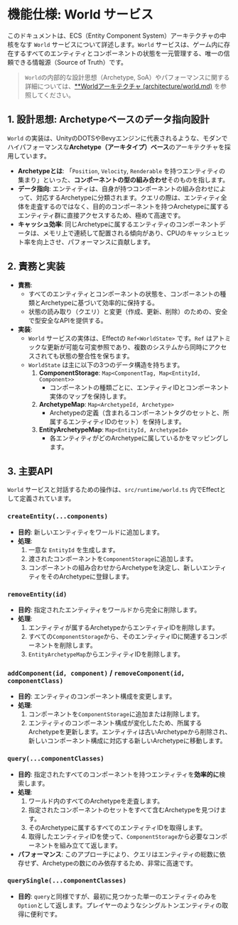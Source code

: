 # 機能仕様: World サービス

このドキュメントは、ECS（Entity Component System）アーキテクチャの中核をなす `World` サービスについて詳述します。`World` サービスは、ゲーム内に存在するすべてのエンティティとコンポーネントの状態を一元管理する、唯一の信頼できる情報源（Source of Truth）です。

> `World`の内部的な設計思想（Archetype, SoA）やパフォーマンスに関する詳細については、[\*\*Worldアーキテクチャ (architecture/world.md)](./../architecture/world.md) を参照してください。

## 1. 設計思想: Archetypeベースのデータ指向設計

`World` の実装は、UnityのDOTSやBevyエンジンに代表されるような、モダンでハイパフォーマンスな**Archetype（アーキタイプ）ベース**のアーキテクチャを採用しています。

- **Archetypeとは**: 「`Position`, `Velocity`, `Renderable` を持つエンティティの集まり」といった、**コンポーネントの型の組み合わせ**そのものを指します。
- **データ指向**: エンティティは、自身が持つコンポーネントの組み合わせによって、対応するArchetypeに分類されます。クエリの際は、エンティティ全体を走査するのではなく、目的のコンポーネントを持つArchetypeに属するエンティティ群に直接アクセスするため、極めて高速です。
- **キャッシュ効率**: 同じArchetypeに属するエンティティのコンポーネントデータは、メモリ上で連続して配置される傾向があり、CPUのキャッシュヒット率を向上させ、パフォーマンスに貢献します。

## 2. 責務と実装

- **責務**:
  - すべてのエンティティとコンポーネントの状態を、コンポーネントの種類とArchetypeに基づいて効率的に保持する。
  - 状態の読み取り（クエリ）と変更（作成、更新、削除）のための、安全で型安全なAPIを提供する。
- **実装**:
  - `World` サービスの実体は、Effectの `Ref<WorldState>` です。`Ref` はアトミックな更新が可能な可変参照であり、複数のシステムから同時にアクセスされても状態の整合性を保ちます。
  - `WorldState` は主に以下の3つのデータ構造を持ちます。
    1.  **ComponentStorage**: `Map<ComponentTag, Map<EntityId, Component>>`
        - コンポーネントの種類ごとに、エンティティIDとコンポーネント実体のマップを保持します。
    2.  **ArchetypeMap**: `Map<ArchetypeId, Archetype>`
        - Archetypeの定義（含まれるコンポーネントタグのセットと、所属するエンティティIDのセット）を保持します。
    3.  **EntityArchetypeMap**: `Map<EntityId, ArchetypeId>`
        - 各エンティティがどのArchetypeに属しているかをマッピングします。

## 3. 主要API

`World` サービスと対話するための操作は、`src/runtime/world.ts` 内でEffectとして定義されています。

### `createEntity(...components)`

- **目的**: 新しいエンティティをワールドに追加します。
- **処理**:
  1.  一意な `EntityId` を生成します。
  2.  渡されたコンポーネントを`ComponentStorage`に追加します。
  3.  コンポーネントの組み合わせからArchetypeを決定し、新しいエンティティをそのArchetypeに登録します。

### `removeEntity(id)`

- **目的**: 指定されたエンティティをワールドから完全に削除します。
- **処理**:
  1.  エンティティが属するArchetypeからエンティティIDを削除します。
  2.  すべての`ComponentStorage`から、そのエンティティIDに関連するコンポーネントを削除します。
  3.  `EntityArchetypeMap`からエンティティIDを削除します。

### `addComponent(id, component)` / `removeComponent(id, componentClass)`

- **目的**: エンティティのコンポーネント構成を変更します。
- **処理**:
  1.  コンポーネントを`ComponentStorage`に追加または削除します。
  2.  エンティティのコンポーネント構成が変化したため、所属するArchetypeを更新します。エンティティは古いArchetypeから削除され、新しいコンポーネント構成に対応する新しいArchetypeに移動します。

### `query(...componentClasses)`

- **目的**: 指定されたすべてのコンポーネントを持つエンティティを**効率的に**検索します。
- **処理**:
  1.  ワールド内のすべてのArchetypeを走査します。
  2.  指定されたコンポーネントのセットをすべて含むArchetypeを見つけます。
  3.  そのArchetypeに属するすべてのエンティティIDを取得します。
  4.  取得したエンティティIDを使って、`ComponentStorage`から必要なコンポーネントを組み立てて返します。
- **パフォーマンス**: このアプローチにより、クエリはエンティティの総数に依存せず、Archetypeの数にのみ依存するため、非常に高速です。

### `querySingle(...componentClasses)`

- **目的**: `query`と同様ですが、最初に見つかった単一のエンティティのみを`Option`として返します。プレイヤーのようなシングルトンエンティティの取得に便利です。
